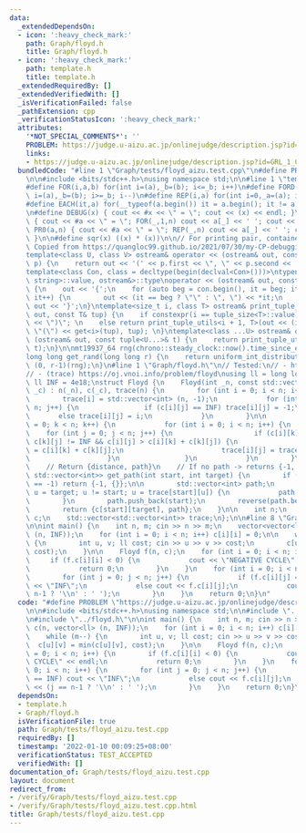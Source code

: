 ```yaml
---
data:
  _extendedDependsOn:
  - icon: ':heavy_check_mark:'
    path: Graph/floyd.h
    title: Graph/floyd.h
  - icon: ':heavy_check_mark:'
    path: template.h
    title: template.h
  _extendedRequiredBy: []
  _extendedVerifiedWith: []
  _isVerificationFailed: false
  _pathExtension: cpp
  _verificationStatusIcon: ':heavy_check_mark:'
  attributes:
    '*NOT_SPECIAL_COMMENTS*': ''
    PROBLEM: https://judge.u-aizu.ac.jp/onlinejudge/description.jsp?id=GRL_1_C
    links:
    - https://judge.u-aizu.ac.jp/onlinejudge/description.jsp?id=GRL_1_C
  bundledCode: "#line 1 \"Graph/tests/floyd_aizu.test.cpp\"\n#define PROBLEM \"https://judge.u-aizu.ac.jp/onlinejudge/description.jsp?id=GRL_1_C\"\
    \n\n#include <bits/stdc++.h>\nusing namespace std;\n\n#line 1 \"template.h\"\n\
    #define FOR(i,a,b) for(int i=(a),_b=(b); i<=_b; i++)\n#define FORD(i,a,b) for(int\
    \ i=(a),_b=(b); i>=_b; i--)\n#define REP(i,a) for(int i=0,_a=(a); i<_a; i++)\n\
    #define EACH(it,a) for(__typeof(a.begin()) it = a.begin(); it != a.end(); ++it)\n\
    \n#define DEBUG(x) { cout << #x << \" = \"; cout << (x) << endl; }\n#define PR(a,n)\
    \ { cout << #a << \" = \"; FOR(_,1,n) cout << a[_] << ' '; cout << endl; }\n#define\
    \ PR0(a,n) { cout << #a << \" = \"; REP(_,n) cout << a[_] << ' '; cout << endl;\
    \ }\n\n#define sqr(x) ((x) * (x))\n\n// For printing pair, container, etc.\n//\
    \ Copied from https://quangloc99.github.io/2021/07/30/my-CP-debugging-template.html\n\
    template<class U, class V> ostream& operator << (ostream& out, const pair<U, V>&\
    \ p) {\n    return out << '(' << p.first << \", \" << p.second << ')';\n}\n\n\
    template<class Con, class = decltype(begin(declval<Con>()))>\ntypename enable_if<!is_same<Con,\
    \ string>::value, ostream&>::type\noperator << (ostream& out, const Con& con)\
    \ {\n    out << '{';\n    for (auto beg = con.begin(), it = beg; it != con.end();\
    \ it++) {\n        out << (it == beg ? \"\" : \", \") << *it;\n    }\n    return\
    \ out << '}';\n}\ntemplate<size_t i, class T> ostream& print_tuple_utils(ostream&\
    \ out, const T& tup) {\n    if constexpr(i == tuple_size<T>::value) return out\
    \ << \")\"; \n    else return print_tuple_utils<i + 1, T>(out << (i ? \", \" :\
    \ \"(\") << get<i>(tup), tup); \n}\ntemplate<class ...U> ostream& operator <<\
    \ (ostream& out, const tuple<U...>& t) {\n    return print_tuple_utils<0, tuple<U...>>(out,\
    \ t);\n}\n\nmt19937_64 rng(chrono::steady_clock::now().time_since_epoch().count());\n\
    long long get_rand(long long r) {\n    return uniform_int_distribution<long long>\
    \ (0, r-1)(rng);\n}\n#line 1 \"Graph/floyd.h\"\n// Tested:\n// - https://cses.fi/problemset/task/1672/\n\
    // - (trace) https://oj.vnoi.info/problem/floyd\nusing ll = long long;\nconst\
    \ ll INF = 4e18;\nstruct Floyd {\n    Floyd(int _n, const std::vector<std::vector<ll>>\
    \ _c) : n(_n), c(_c), trace(n) {\n        for (int i = 0; i < n; i++) {\n    \
    \        trace[i] = std::vector<int> (n, -1);\n            for (int j = 0; j <\
    \ n; j++) {\n                if (c[i][j] == INF) trace[i][j] = -1;\n         \
    \       else trace[i][j] = i;\n            }\n        }\n\n        for (int k\
    \ = 0; k < n; k++) {\n            for (int i = 0; i < n; i++) {\n            \
    \    for (int j = 0; j < n; j++) {\n                    if (c[i][k] != INF &&\
    \ c[k][j] != INF && c[i][j] > c[i][k] + c[k][j]) {\n                        c[i][j]\
    \ = c[i][k] + c[k][j];\n                        trace[i][j] = trace[k][j];\n \
    \                   }\n                }\n            }\n        }\n    }\n\n\
    \    // Return {distance, path}\n    // If no path -> returns {-1, {}}\n    std::pair<ll,\
    \ std::vector<int>> get_path(int start, int target) {\n        if (trace[start][target]\
    \ == -1) return {-1, {}};\n\n        std::vector<int> path;\n        for (int\
    \ u = target; u != start; u = trace[start][u]) {\n            path.push_back(u);\n\
    \        }\n        path.push_back(start);\n        reverse(path.begin(), path.end());\n\
    \        return {c[start][target], path};\n    }\n\n    int n;\n    std::vector<std::vector<ll>>\
    \ c;\n    std::vector<std::vector<int>> trace;\n};\n\n#line 8 \"Graph/tests/floyd_aizu.test.cpp\"\
    \n\nint main() {\n    int n, m; cin >> n >> m;\n    vector<vector<ll>> c(n, vector<ll>\
    \ (n, INF));\n    for (int i = 0; i < n; i++) c[i][i] = 0;\n\n    while (m--)\
    \ {\n        int u, v; ll cost; cin >> u >> v >> cost;\n        c[u][v] = min(c[u][v],\
    \ cost);\n    }\n\n    Floyd f(n, c);\n    for (int i = 0; i < n; i++) {\n   \
    \     if (f.c[i][i] < 0) {\n            cout << \"NEGATIVE CYCLE\" << endl;\n\
    \            return 0;\n        }\n    }\n    for (int i = 0; i < n; i++) {\n\
    \        for (int j = 0; j < n; j++) {\n            if (f.c[i][j] == INF) cout\
    \ << \"INF\";\n            else cout << f.c[i][j];\n            cout << (j ==\
    \ n-1 ? '\\n' : ' ');\n        }\n    }\n    return 0;\n}\n"
  code: "#define PROBLEM \"https://judge.u-aizu.ac.jp/onlinejudge/description.jsp?id=GRL_1_C\"\
    \n\n#include <bits/stdc++.h>\nusing namespace std;\n\n#include \"../../template.h\"\
    \n#include \"../floyd.h\"\n\nint main() {\n    int n, m; cin >> n >> m;\n    vector<vector<ll>>\
    \ c(n, vector<ll> (n, INF));\n    for (int i = 0; i < n; i++) c[i][i] = 0;\n\n\
    \    while (m--) {\n        int u, v; ll cost; cin >> u >> v >> cost;\n      \
    \  c[u][v] = min(c[u][v], cost);\n    }\n\n    Floyd f(n, c);\n    for (int i\
    \ = 0; i < n; i++) {\n        if (f.c[i][i] < 0) {\n            cout << \"NEGATIVE\
    \ CYCLE\" << endl;\n            return 0;\n        }\n    }\n    for (int i =\
    \ 0; i < n; i++) {\n        for (int j = 0; j < n; j++) {\n            if (f.c[i][j]\
    \ == INF) cout << \"INF\";\n            else cout << f.c[i][j];\n            cout\
    \ << (j == n-1 ? '\\n' : ' ');\n        }\n    }\n    return 0;\n}\n"
  dependsOn:
  - template.h
  - Graph/floyd.h
  isVerificationFile: true
  path: Graph/tests/floyd_aizu.test.cpp
  requiredBy: []
  timestamp: '2022-01-10 00:09:25+08:00'
  verificationStatus: TEST_ACCEPTED
  verifiedWith: []
documentation_of: Graph/tests/floyd_aizu.test.cpp
layout: document
redirect_from:
- /verify/Graph/tests/floyd_aizu.test.cpp
- /verify/Graph/tests/floyd_aizu.test.cpp.html
title: Graph/tests/floyd_aizu.test.cpp
---
```


